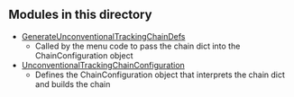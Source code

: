 Modules in this directory
-----

* [GenerateUnconventionalTrackingChainDefs](GenerateUnconventionalTrackingChainDefs.py)
  * Called by the menu code to pass the chain dict into the ChainConfiguration object
* [UnconventionalTrackingChainConfiguration](UnconventionalTrackingChainConfiguration.py)
  * Defines the ChainConfiguration object that interprets the chain dict and builds the chain